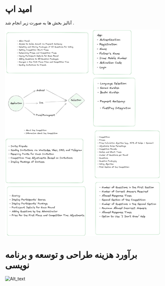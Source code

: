# امید اپ 
آنالیز بخش ها به صورت زیر انجام شد .

![Alt_text](https://github.com/hampadco/omidapp/blob/master/source/omid.png)



# برآورد هزینه طراحی و توسعه و برنامه نویسی 
![Alt_text](https://github.com/hampadco/omidapp/blob/master/source/cost.png)



